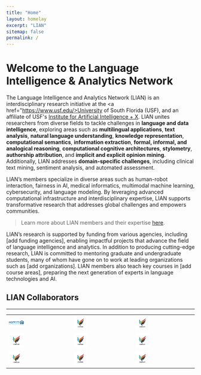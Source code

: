 ```yaml
---
title: "Home"
layout: homelay
excerpt: "LIAN"
sitemap: false
permalink: /
---
```


# Welcome to the Language Intelligence & Analytics Network

The Language Intelligence and Analytics Network (LIAN) is an interdisciplinary research initiative at the <a href="https://www.usf.edu/>University of South Florida</a> (USF), and an affiliate of USF's <a href="https://aix.eng.usf.edu/">Institute for Artificial Intelligence + X</a>. LIAN unites researchers from diverse fields to tackle challenges in **language and data intelligence**, exploring areas such as **multilingual applications**, **text analysis**, **natural language understanding**, **knowledge representation**, **computational semantics**, **information extraction**, **formal, informal, and analogical reasoning**, **computational cognitive architectures**, **stylometry**, **authorship attribution**, and **implicit and explicit opinion mining**. Additionally, LIAN addresses **domain-specific challenges**, including clinical text mining, sentiment analysis, and automated assessment. 

LIAN’s members specialize in diverse areas such as human-robot interaction, fairness in AI, medical informatics, multimodal machine learning, cybersecurity, and language modeling. By leveraging advanced computational infrastructure and interdisciplinary expertise, LIAN supports transformative research that addresses global challenges and empowers communities. 

> Learn more about LIAN members and their expertise [here](https://nlp-grp.github.io/team/).

LIAN’s research is supported by funding from various agencies, including [add funding agencies], enabling impactful projects that advance the field of language intelligence and analytics. In addition to producing cutting-edge research, LIAN is committed to mentoring graduate and undergraduate students, many of whom have gone on to work at leading organizations such as [add organizations]. LIAN members also teach key courses in [add course areas], preparing the next generation of experts in language technologies and AI.

## LIAN Collaborators
---

<table>
  <tr>
    <td><img src="/images/moffitt.jpg" alt="Moffitt" width="25%"></td>
    <td><img src="/images/placeholder.jpg" alt="Image 2" width="25%"></td>
    <td><img src="/images/placeholder.jpg" alt="Image 3" width="25%"></td>
  </tr>
  <tr>
    <td><img src="/images/placeholder.jpg" alt="Image 4" width="25%"></td>
    <td><img src="/images/placeholder.jpg" alt="Image 5" width="25%"></td>
    <td><img src="/images/placeholder.jpg" alt="Image 6" width="25%"></td>
  </tr>
  <tr>
    <td><img src="/images/placeholder.jpg" alt="Image 7" width="25%"></td>
    <td><img src="/images/placeholder.jpg" alt="Image 8" width="25%"></td>
    <td><img src="/images/placeholder.jpg" alt="Image 9" width="25%"></td>
  </tr>
</table>
